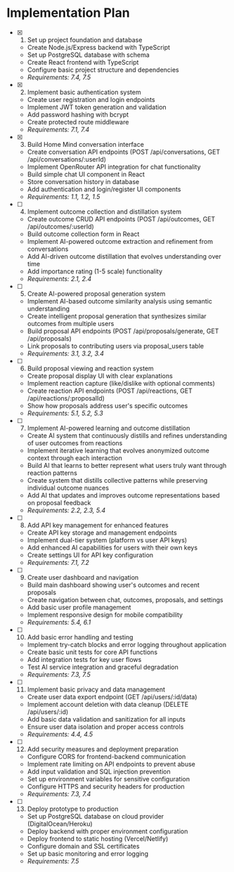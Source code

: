 # Implementation Plan

- [x] 1. Set up project foundation and database
  - Create Node.js/Express backend with TypeScript
  - Set up PostgreSQL database with schema
  - Create React frontend with TypeScript
  - Configure basic project structure and dependencies
  - _Requirements: 7.4, 7.5_

- [x] 2. Implement basic authentication system
  - Create user registration and login endpoints
  - Implement JWT token generation and validation
  - Add password hashing with bcrypt
  - Create protected route middleware
  - _Requirements: 7.1, 7.4_

- [x] 3. Build Home Mind conversation interface
  - Create conversation API endpoints (POST /api/conversations, GET /api/conversations/:userId)
  - Implement OpenRouter API integration for chat functionality
  - Build simple chat UI component in React
  - Store conversation history in database
  - Add authentication and login/register UI components
  - _Requirements: 1.1, 1.2, 1.5_

- [ ] 4. Implement outcome collection and distillation system
  - Create outcome CRUD API endpoints (POST /api/outcomes, GET /api/outcomes/:userId)
  - Build outcome collection form in React
  - Implement AI-powered outcome extraction and refinement from conversations
  - Add AI-driven outcome distillation that evolves understanding over time
  - Add importance rating (1-5 scale) functionality
  - _Requirements: 2.1, 2.4_

- [ ] 5. Create AI-powered proposal generation system
  - Implement AI-based outcome similarity analysis using semantic understanding
  - Create intelligent proposal generation that synthesizes similar outcomes from multiple users
  - Build proposal API endpoints (POST /api/proposals/generate, GET /api/proposals)
  - Link proposals to contributing users via proposal_users table
  - _Requirements: 3.1, 3.2, 3.4_

- [ ] 6. Build proposal viewing and reaction system
  - Create proposal display UI with clear explanations
  - Implement reaction capture (like/dislike with optional comments)
  - Create reaction API endpoints (POST /api/reactions, GET /api/reactions/:proposalId)
  - Show how proposals address user's specific outcomes
  - _Requirements: 5.1, 5.2, 5.3_

- [ ] 7. Implement AI-powered learning and outcome distillation
  - Create AI system that continuously distills and refines understanding of user outcomes from reactions
  - Implement iterative learning that evolves anonymized outcome context through each interaction
  - Build AI that learns to better represent what users truly want through reaction patterns
  - Create system that distills collective patterns while preserving individual outcome nuances
  - Add AI that updates and improves outcome representations based on proposal feedback
  - _Requirements: 2.2, 2.3, 5.4_

- [ ] 8. Add API key management for enhanced features
  - Create API key storage and management endpoints
  - Implement dual-tier system (platform vs user API keys)
  - Add enhanced AI capabilities for users with their own keys
  - Create settings UI for API key configuration
  - _Requirements: 7.1, 7.2_

- [ ] 9. Create user dashboard and navigation
  - Build main dashboard showing user's outcomes and recent proposals
  - Create navigation between chat, outcomes, proposals, and settings
  - Add basic user profile management
  - Implement responsive design for mobile compatibility
  - _Requirements: 5.4, 6.1_

- [ ] 10. Add basic error handling and testing
  - Implement try-catch blocks and error logging throughout application
  - Create basic unit tests for core API functions
  - Add integration tests for key user flows
  - Test AI service integration and graceful degradation
  - _Requirements: 7.3, 7.5_

- [ ] 11. Implement basic privacy and data management
  - Create user data export endpoint (GET /api/users/:id/data)
  - Implement account deletion with data cleanup (DELETE /api/users/:id)
  - Add basic data validation and sanitization for all inputs
  - Ensure user data isolation and proper access controls
  - _Requirements: 4.4, 4.5_

- [ ] 12. Add security measures and deployment preparation
  - Configure CORS for frontend-backend communication
  - Implement rate limiting on API endpoints to prevent abuse
  - Add input validation and SQL injection prevention
  - Set up environment variables for sensitive configuration
  - Configure HTTPS and security headers for production
  - _Requirements: 7.3, 7.4_

- [ ] 13. Deploy prototype to production
  - Set up PostgreSQL database on cloud provider (DigitalOcean/Heroku)
  - Deploy backend with proper environment configuration
  - Deploy frontend to static hosting (Vercel/Netlify)
  - Configure domain and SSL certificates
  - Set up basic monitoring and error logging
  - _Requirements: 7.5_